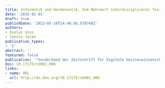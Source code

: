 ```yaml
---
title: Informatik und Hermeneutik. Zum Mehrwert interdisziplinärer Textanalyse
date: '2015-01-01'
draft: true
publishDate: '2023-05-16T14:40:56.578748Z'
authors:
- Evelyn Gius
- Janina Jacke
publication_types:
- '2'
abstract: ''
featured: false
publication: '*Sonderband der Zeitschrift für digitale Geisteswissenschaften*'
doi: 10.17175/sb001_006
links:
- name: URL
  url: http://dx.doi.org/10.17175/sb001_006
---
```


